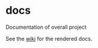 # docs
Documentation of overall project

See the [wiki](https://github.com/CarpenPi/docs/wiki) for the rendered docs.
